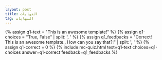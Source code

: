 ```yaml
---
layout: post
title: النهايات
tag: النهايات
---
```


{% assign q1-text = "This is an awesome template!" %}
{% assign q1-choices = "True, False" | split: ', ' %}
{% assign q1_feedbacks = "Correct!  This is an awesome template., How can you say that?!" | split: ', ' %}
{% assign q1-correct = 0 %}
{% include mc-quiz.html text=q1-text choices=q1-choices answer=q1-correct feedback=q1_feedbacks %}

